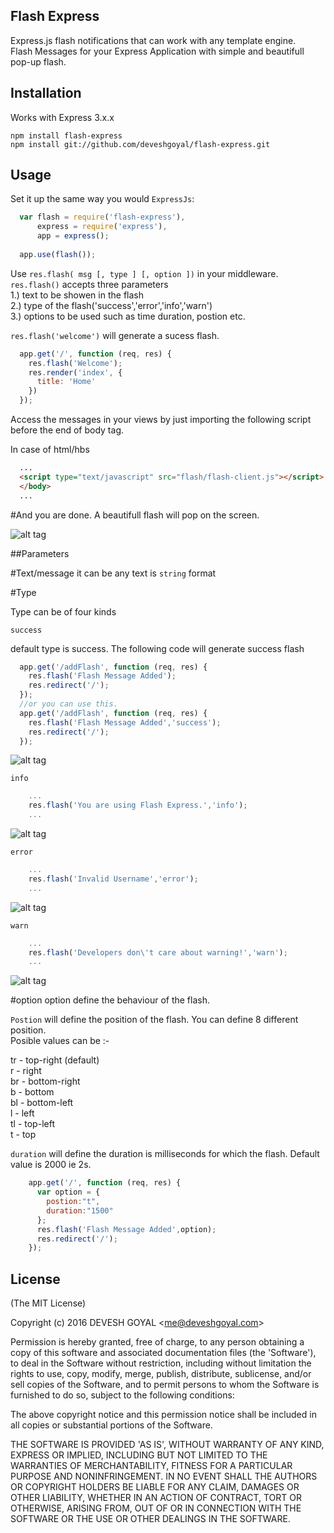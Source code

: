 

## Flash Express
Express.js flash notifications that can work with any template engine.  
Flash Messages for your Express Application with simple and beautifull pop-up flash.

## Installation

  Works with Express 3.x.x

    npm install flash-express  
    npm install git://github.com/deveshgoyal/flash-express.git

## Usage

  Set it up the same way you would `ExpressJs`:

``` javascript
  var flash = require('flash-express'),
      express = require('express'),
      app = express();
      
  app.use(flash());
```

Use `res.flash( msg [, type ] [, option ])` in your middleware. `res.flash()` accepts three parameters  
1.) text to be showen in the flash  
2.) type of the flash('success','error','info','warn')  
3.) options to be used such as time duration, postion etc.  

 `res.flash('welcome')` will generate a sucess flash.

``` javascript
  app.get('/', function (req, res) {
    res.flash('Welcome');
    res.render('index', {
      title: 'Home'
    })
  });
```

Access the messages in your views by just importing the following script before the end of body tag.  

In case of html/hbs  
``` html
  ...
  <script type="text/javascript" src="flash/flash-client.js"></script>
  </body>
  ...
```

#And you are done. 
 A beautifull flash will pop on the screen.
 
 ![alt tag](https://drive.google.com/uc?id=0B4fau-D6sg2rU0xMWXVnNmxmbWs)
 

##Parameters

#Text/message
it can be any text is `string` format

#Type

Type can be of four kinds 

`success`

default type is success. The following code will generate success flash

``` javascript
  app.get('/addFlash', function (req, res) {
    res.flash('Flash Message Added');
    res.redirect('/');
  });
  //or you can use this.
  app.get('/addFlash', function (req, res) {
    res.flash('Flash Message Added','success');
    res.redirect('/');
  });
```

![alt tag](https://drive.google.com/uc?id=0B4fau-D6sg2rMUhsbF9Ba1NqN3M)



`info`

``` javascript
    ...
    res.flash('You are using Flash Express.','info');
    ...
```

![alt tag](https://drive.google.com/uc?id=0B4fau-D6sg2rWUE2bTMzSmcxWVE)



`error`

``` javascript
    ...
    res.flash('Invalid Username','error');
    ...
```

![alt tag](https://drive.google.com/uc?id=0B4fau-D6sg2rS01NeU9rMFhwWnM)



`warn`

``` javascript
    ...
    res.flash('Developers don\'t care about warning!','warn');
    ...
```

![alt tag](https://drive.google.com/uc?id=0B4fau-D6sg2rNEhiVEdENWV4azQ)

#option
option define the behaviour of the flash.  

`Postion` will define the position of the flash. You can define 8 different position.  
Posible values can be :-  

tr - top-right (default)  
r  - right  
br - bottom-right  
b  - bottom  
bl - bottom-left  
l  - left  
tl - top-left  
t  - top  

`duration` will define the duration is milliseconds for which the flash. Default value is 2000 ie 2s. 

```javascript
    app.get('/', function (req, res) {
      var option = {
        postion:"t",
        duration:"1500"
      };
      res.flash('Flash Message Added',option);
      res.redirect('/');
    });
```

## License 

(The MIT License)

Copyright (c) 2016 DEVESH GOYAL &lt;me@deveshgoyal.com&gt;

Permission is hereby granted, free of charge, to any person obtaining
a copy of this software and associated documentation files (the
'Software'), to deal in the Software without restriction, including
without limitation the rights to use, copy, modify, merge, publish,
distribute, sublicense, and/or sell copies of the Software, and to
permit persons to whom the Software is furnished to do so, subject to
the following conditions:

The above copyright notice and this permission notice shall be
included in all copies or substantial portions of the Software.

THE SOFTWARE IS PROVIDED 'AS IS', WITHOUT WARRANTY OF ANY KIND,
EXPRESS OR IMPLIED, INCLUDING BUT NOT LIMITED TO THE WARRANTIES OF
MERCHANTABILITY, FITNESS FOR A PARTICULAR PURPOSE AND NONINFRINGEMENT.
IN NO EVENT SHALL THE AUTHORS OR COPYRIGHT HOLDERS BE LIABLE FOR ANY
CLAIM, DAMAGES OR OTHER LIABILITY, WHETHER IN AN ACTION OF CONTRACT,
TORT OR OTHERWISE, ARISING FROM, OUT OF OR IN CONNECTION WITH THE
SOFTWARE OR THE USE OR OTHER DEALINGS IN THE SOFTWARE.
